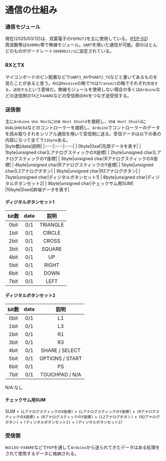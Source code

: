 # 通信の仕組み

### 通信モジュール  
現在(2025/03/12)は、双葉電子の`FEP02TJ`を主に使用している。([FEP-02](https://www.futaba.co.jp/product/industry/industry_module/fep02))  
周波数帯は`920MHz`帯で無線モジュール。`UART`を用いた通信が可能。部のほとんどのものがボードレート`38400bit/s`に設定されている。  

### RXとTX
マイコンボードのピン配置などで`UART1_RX`や`UART2_TX`などと書いてあるものを見たことがあると思う。`RX`は`Receive`の略で`TX`は`Transmit`の略でそれぞれ`受信する`、`送信する`という意味だ。無線モジュールを使用しない場合の多くは`Arduino`などの送信側の`TX`と`F446RE`などの受信側の`RX`をつなぎ送受信する。  

### 送信側
主に`Arduino Uno Rev3`に`USB Host Shield`を接続し、`USB Host Shield`に`DUALSHOCK4`などのコントローラーを接続し、`Arduino`でコントローラーのデータを読み取りそれをシリアル通信を用いて受信側に送る。受信データは以下の表の内容になって全てで`11byte`ある。  
|byte数|data|説明|
|:---:|:---:|:---:|
| 0byte|0xaf|先頭データを表す|
| 1byte|unsigned char|LアナログスティックのX座標|
| 2byte|unsigned char|LアナログスティックのY座標|
| 3byte|unsigned char|RアナログスティックのX座標|
| 4byte|unsigned char|RアナログスティックのY座標|
| 5byte|unsigned char|L2アナログボタン|
| 6byte|unsigned char|R2アナログボタン|
| 7byte|unsigned char|ディジタルボタンセット1|
| 8byte|unsigned char|ディジタルボタンセット2|
| 9byte|unsigned char|チェックサム用SUM|
|10byte|0xed|終端データを表す|  

#### ディジタルボタンセット1  
|bit数|data|説明|
|:---:|:---:|:---:|
|0bit|0/1|TRIANGLE|
|1bit|0/1|CIRCLE|
|2bit|0/1|CROSS|
|3bit|0/1|SQUARE|
|4bit|0/1|UP|
|5bit|0/1|RIGHT|
|6bit|0/1|DOWN|
|7bit|0/1|LEFT|  

#### ディジタルボタンセット2  
|bit数|data|説明|
|:---:|:---:|:---:|
|0bit|0/1|L1|
|1bit|0/1|L3|
|2bit|0/1|R1|
|3bit|0/1|R3|
|4bit|0/1|SHARE / SELECT|
|5bit|0/1|OPTIONS / START|
|6bit|0/1|PS|
|7bit|0/1|TOUCHPAD / N/A|  

N/A:なし  

#### チェックサム用SUM  
SUM = `(LアナログスティックのX座標)` + `(LアナログスティックのY座標)` + `(RアナログスティックのX座標)` + `(RアナログスティックのY座標)` + `(L2アナログボタン)` + `(R2アナログボタン)` + `(ディジタルボタンセット1)` + `(ディジタルボタンセット2)`  

### 受信側
`NUCLEO-F446RE`などで`FEP`を通して`Arduino`から送られてきたデータはある処理をされて使用するデータに格納される。  